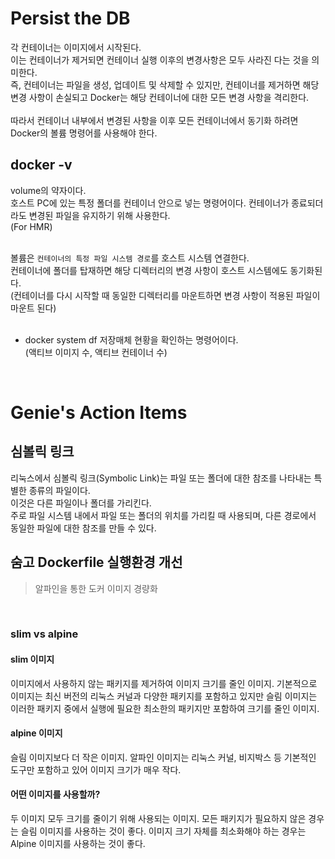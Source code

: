 # Persist the DB

각 컨테이너는 이미지에서 시작된다.<br/>
이는 컨테이너가 제거되면 컨테이너 실행 이후의 변경사항은 모두 사라진 다는 것을 의미한다.<br/>
즉, 컨테이너는 파일을 생성, 업데이트 및 삭제할 수 있지만, 컨테이너를 제거하면 해당 변경 사항이 손실되고 Docker는 해당 컨테이너에 대한 모든 변경 사항을 격리한다.<br/>
<br/>
따라서 컨테이너 내부에서 변경된 사항을 이후 모든 컨테이너에서 동기화 하려면 Docker의 볼륨 명령어를 사용해야 한다.

## docker -v

volume의 약자이다.<br/>
호스트 PC에 있는 특정 폴더를 컨테이너 안으로 넣는 명령어이다.
컨테이너가 종료되더라도 변경된 파일을 유지하기 위해 사용한다.<br/>
(For HMR)<br/>
<br/>

볼륨은 `컨테이너의 특정 파일 시스템 경로`를 호스트 시스템 연결한다. <br/>
컨테이너에 폴더를 탑재하면 해당 디렉터리의 변경 사항이 호스트 시스템에도 동기화된다.<br/>
(컨테이너를 다시 시작할 때 동일한 디렉터리를 마운트하면 변경 사항이 적용된 파일이 마운트 된다)<br/>
<br/>

- docker system df
  저장매체 현황을 확인하는 명령어이다.<br/>
  (액티브 이미지 수, 액티브 컨테이너 수)

<br/>

# Genie's Action Items

## 심볼릭 링크

리눅스에서 심볼릭 링크(Symbolic Link)는 파일 또는 폴더에 대한 참조를 나타내는 특별한 종류의 파일이다.<br/>
이것은 다른 파일이나 폴더를 가리킨다.<br/>
주로 파일 시스템 내에서 파일 또는 폴더의 위치를 가리킬 때 사용되며, 다른 경로에서 동일한 파일에 대한 참조를 만들 수 있다.

## 숨고 Dockerfile 실행환경 개선

> 알파인을 통한 도커 이미지 경량화

<br/>

### slim vs alpine

#### slim 이미지

이미지에서 사용하지 않는 패키지를 제거하여 이미지 크기를 줄인 이미지. 기본적으로 이미지는 최신 버전의 리눅스 커널과 다양한 패키지를 포함하고 있지만 슬림 이미지는 이러한 패키지 중에서 실행에 필요한 최소한의 패키지만 포함하여 크기를 줄인 이미지.

#### alpine 이미지

슬림 이미지보다 더 작은 이미지. 알파인 이미지는 리눅스 커널, 비지박스 등 기본적인 도구만 포함하고 있어 이미지 크기가 매우 작다.

#### 어떤 이미지를 사용할까?

두 이미지 모두 크기를 줄이기 위해 사용되는 이미지.
모든 패키지가 필요하지 않은 경우는 슬림 이미지를 사용하는 것이 좋다. 이미지 크기 자체를 최소화해야 하는 경우는 Alpine 이미지를 사용하는 것이 좋다.
